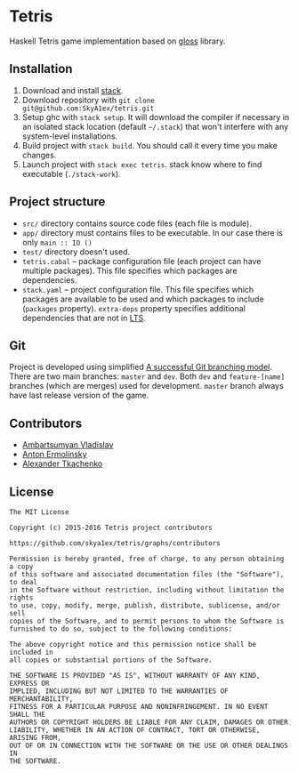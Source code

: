 # Tetris

Haskell Tetris game implementation based on [gloss](https://hackage.haskell.org/package/gloss) library.


## Installation

1. Download and install [stack](https://github.com/commercialhaskell/stack).
2. Download repository with `git clone git@github.com:SkyA1ex/tetris.git`
3. Setup ghc with `stack setup`. It will download the compiler if necessary in an isolated stack location (default `~/.stack`) that won't interfere with any system-level installations.
4. Build project with `stack build`. You should call it every time you make changes.
5. Launch project with `stack exec tetris`. stack know where to find executable (`./stack-work`).

## Project structure

* `src/` directory contains source code files (each file is module).
* `app/` directory must contains files to be executable. In our case there is only `main :: IO ()`
* `test/` directory doesn't used.
* `tetris.cabal` – package configuration file (each project can have multiple packages). This file specifies which packages are dependencies.
* `stack.yaml` – project configuration file. This file specifies which packages are available to be used and which packages to include (`packages` property). `extra-deps` property specifies additional dependencies that are not in [LTS](https://www.stackage.org/lts-3.17).

## Git

Project is developed using simplified [A successful Git branching model](http://nvie.com/posts/a-successful-git-branching-model/). There are two main branches: `master` and `dev`. Both `dev` and `feature-[name]` branches (which are merges) used for development. `master` branch always have last release version of the game.

## Contributors

* [Ambartsumyan Vladislav](https://github.com/vladambartsumyan)
* [Anton Ermolinsky](https://github.com/OQJAV)
* [Alexander Tkachenko](skyalexx@gmail.com)


## License

    The MIT License

    Copyright (c) 2015-2016 Tetris project contributors

    https://github.com/skya1ex/tetris/graphs/contributors

    Permission is hereby granted, free of charge, to any person obtaining a copy
    of this software and associated documentation files (the "Software"), to deal
    in the Software without restriction, including without limitation the rights
    to use, copy, modify, merge, publish, distribute, sublicense, and/or sell
    copies of the Software, and to permit persons to whom the Software is
    furnished to do so, subject to the following conditions:

    The above copyright notice and this permission notice shall be included in
    all copies or substantial portions of the Software.

    THE SOFTWARE IS PROVIDED "AS IS", WITHOUT WARRANTY OF ANY KIND, EXPRESS OR
    IMPLIED, INCLUDING BUT NOT LIMITED TO THE WARRANTIES OF MERCHANTABILITY,
    FITNESS FOR A PARTICULAR PURPOSE AND NONINFRINGEMENT. IN NO EVENT SHALL THE
    AUTHORS OR COPYRIGHT HOLDERS BE LIABLE FOR ANY CLAIM, DAMAGES OR OTHER
    LIABILITY, WHETHER IN AN ACTION OF CONTRACT, TORT OR OTHERWISE, ARISING FROM,
    OUT OF OR IN CONNECTION WITH THE SOFTWARE OR THE USE OR OTHER DEALINGS IN
    THE SOFTWARE.
